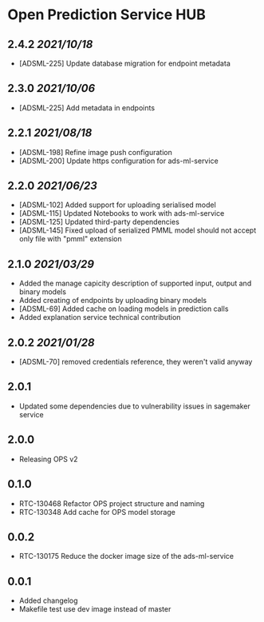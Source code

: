 # Open Prediction Service HUB

## 2.4.2 _2021/10/18_

* [ADSML-225] Update database migration for endpoint metadata

## 2.3.0 _2021/10/06_

* [ADSML-225] Add metadata in endpoints

## 2.2.1 _2021/08/18_

* [ADSML-198] Refine image push configuration
* [ADSML-200] Update https configuration for ads-ml-service

## 2.2.0 _2021/06/23_
* [ADSML-102] Added support for uploading serialised model
* [ADSML-115] Updated Notebooks to work with ads-ml-service
* [ADSML-125] Updated third-party dependencies
* [ADSML-145] Fixed upload of serialized PMML model should not accept only file with "pmml" extension

## 2.1.0 _2021/03/29_

* Added the manage capicity description of supported input, output and binary models
* Added creating of endpoints by uploading binary models
* [ADSML-69] Added cache on loading models in prediction calls
* Added explanation service technical contribution

## 2.0.2 _2021/01/28_

* [ADSML-70] removed credentials reference, they weren't valid anyway

## 2.0.1

* Updated some dependencies due to vulnerability issues in sagemaker service

## 2.0.0

* Releasing OPS v2

## 0.1.0

* RTC-130468 Refactor OPS project structure and naming
* RTC-130348 Add cache for OPS model storage

## 0.0.2

* RTC-130175 Reduce the docker image size of the ads-ml-service

## 0.0.1

* Added changelog
* Makefile test use dev image instead of master
